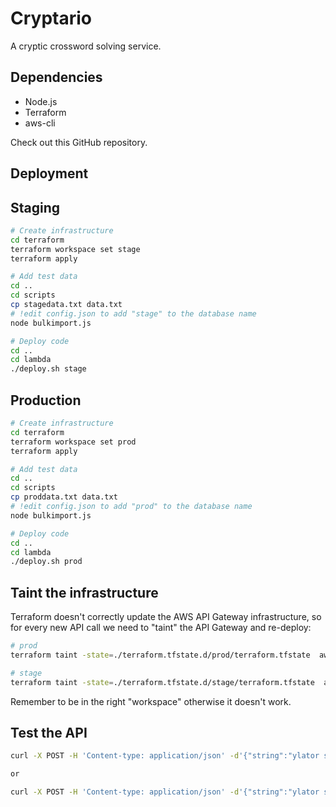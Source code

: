 # Cryptario

A cryptic crossword solving service.

## Dependencies

- Node.js
- Terraform
- aws-cli

Check out this GitHub repository.

## Deployment

## Staging

```sh
# Create infrastructure
cd terraform
terraform workspace set stage
terraform apply

# Add test data
cd ..
cd scripts
cp stagedata.txt data.txt
# !edit config.json to add "stage" to the database name
node bulkimport.js

# Deploy code
cd ..
cd lambda
./deploy.sh stage
```

## Production

```sh
# Create infrastructure
cd terraform
terraform workspace set prod
terraform apply

# Add test data
cd ..
cd scripts
cp proddata.txt data.txt
# !edit config.json to add "prod" to the database name
node bulkimport.js

# Deploy code
cd ..
cd lambda
./deploy.sh prod
```

## Taint the infrastructure

Terraform doesn't correctly update the AWS API Gateway infrastructure, so for every new API call we need to "taint" the API Gateway and re-deploy:

```sh
# prod
terraform taint -state=./terraform.tfstate.d/prod/terraform.tfstate  aws_api_gateway_rest_api.cryptario_api

# stage
terraform taint -state=./terraform.tfstate.d/stage/terraform.tfstate  aws_api_gateway_rest_api.cryptario_api
```

Remember to be in the right "workspace" otherwise it doesn't work.

## Test the API

```sh
curl -X POST -H 'Content-type: application/json' -d'{"string":"ylator switf"}' https://stage.remebit.com/solver

or

curl -X POST -H 'Content-type: application/json' -d'{"string":"ylator switf"}' https://prod.remebit.com/solver
```


